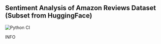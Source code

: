 ## Sentiment Analysis of Amazon Reviews Dataset (Subset from HuggingFace)

![Python CI](https://github.com/jack-ianson/forecast-cnn-lstm/actions/workflows/ci.yml/badge.svg)

INFO
